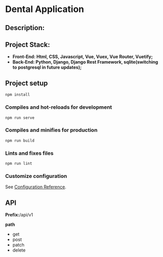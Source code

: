 # Dental Application

## Description:

## Project Stack:

* **Front-End: Html, CSS, Javascript, Vue, Vuex, Vue Router, Vuetify;**
* **Back-End: Python, Django, Django Rest Framework, sqlite(switching to postgresql in future updates);**

## Project setup
```
npm install
```

### Compiles and hot-reloads for development
```
npm run serve
```

### Compiles and minifies for production
```
npm run build
```

### Lints and fixes files
```
npm run lint
```

### Customize configuration
See [Configuration Reference](https://cli.vuejs.org/config/).

## API

**Prefix:**/api/v1

**path**

* get
* post
* patch
* delete
